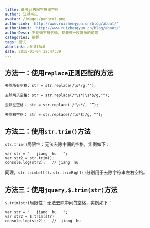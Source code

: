```yaml
---
title: 请用js去除字符串空格
author: 江湖再见
avatar: /images/pangrui.png
authorLink: 'http://www.ruizhengyun.cn/blog/about/'
authorAbout: 'http://www.ruizhengyun.cn/blog/about/'
authorDesc: 不论码不码代码，都要做一枚快乐的前端
categories: 编程
tags: 面试
abbrlink: a0f816c0
date: 2015-01-04 12:47:39
---
```

## 方法一：使用`replace`正则匹配的方法
```
去除所有空格: str = str.replace(/\s*/g,"");      

去除两头空格: str = str.replace(/^\s*|\s*$/g,"");

去除左空格： str = str.replace( /^\s*/, “”);

去除右空格： str = str.replace(/(\s*$)/g, ""); 
```

## 方法二：使用`str.trim()`方法
`str.trim()`局限性：无法去除中间的空格，实例如下：
```
var str = "   jiang  hu   ";
var str2 = str.trim();
console.log(str2);   // jiang  hu
```
同理，`str.trimLeft()，str.trimRight()`分别用于去除字符串左右空格。


## 方法三：使用`jquery,$.trim(str)`方法
`$.trim(str)`局限性：无法去除中间的空格，实例如下：
```
var str = "   jiang  hu   ";
var str2 = $.trim(str)
console.log(str2);   //  jiang  hu
```